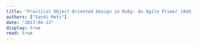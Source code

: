 ```yaml
---
title: "Practical Object-Oriented Design in Ruby: An Agile Primer (Addison-Wesley Professional Ruby Series)"
authors: ["Sandi Metz"]
date: "2013-04-13"
display: true
read: true
---
```


